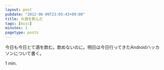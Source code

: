 ```yaml
---
layout: post
pubdate: "2012-06-09T23:05:43+09:00"
title: お酒を飲んだ
tags: [misc]
minutes: 1
pagetype: posts
---
```

今日も今日とて酒を飲む。飲めないのに。明日は今日行ってきたAndroidハッカソンについて書く。

1 min.
